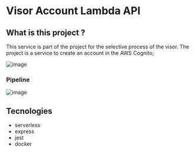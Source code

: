 # Visor Account Lambda API

## What is this project ?

This service is part of the project for the selective process of the visor. The project is a service to create an account in the AWS Cognito;

![image](https://user-images.githubusercontent.com/6215779/226108486-dee7205e-3830-4738-b441-46d9767d92d8.png)


### Pipeline

![image](https://user-images.githubusercontent.com/6215779/226121586-b11ae8cd-cca0-440b-9b14-9be199110dc1.png)




## Tecnologies

- serverless
- express
- jest
- docker
